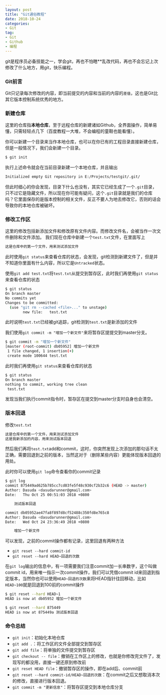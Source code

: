 ```yaml
---
layout: post
title: "Git通俗教程"
date: 2018-10-24
categories:
- Git
tag:
- Git
- Github
- 编程
---
```

git是程序员必备技能之一，学会git，再也不怕瞎**乱改代码，再也不会忘记上次修改了什么地方，用git，快乐编程。

### Git前言

Git只记录每次修改的内容，即当前提交的内容和当前的内容的`差值`，这也是Git比其它版本控制系统优秀的地方。

### 新建仓库

这里的仓库指**本地仓库**，至于远程仓库的新建诸如Github，全界面操作，简单易懂，只需轻轻点几下（百度教程一大堆，不会编程的童鞋也能看懂）。

你可以新建一个目录来当作本地仓库，也可以在你已有的工程目录直接新建仓库，但是一般情况下，我们会新建一个目录。
```bash
$ git init
```
执行上述命令就会在当前目录新建一个本地仓库，并且输出
```bash
Initialized empty Git repository in E:/Projects/testgit/.git/
```
但此时细心的你会发现，目录下什么也没有，其实它已经生成了一个`.git`目录，只不过它是隐藏文件，所以现在你可能有疑问，这个`.git`目录就是我们的仓库吗？它里面保存的是版本控制的相关文件，反正不要人为地去修改它，否则的话会导致你的本地仓库被破坏。

### 修改工作区

这里的修改包括新添加文件和修改原有文件内容。而修改文件名，会被当作一次文件删除和文件添加。
我们现在仓库中新建一个`test.txt`文件，在里面写上
```bash
这是仓库中的第一个文件，用来测试添加文件
```
此时使用`git status`来查看仓库的状态，会发现，git检测到新建文件了，但是并不知道你里面有什么内容，所以它是`Untracked`状态。

使用`git add test.txt`将`test.txt`从提交到暂存区，此时我们再使用`git status`来查看仓库的状态
```bash
$ git status
On branch master
No commits yet
Changes to be committed:
  (use "git rm --cached <file>..." to unstage)
        new file:   test.txt
```
此时说明`test.txt`已经被git追踪，git检测到`test.txt`是新添加的文件

我们使用`git commit -m "增加一个新文件"`来将暂存区提提交到master分支。
```bash
$ git commit -m "增加一个新文件"
[master (root-commit) db05952] 增加一个新文件
 1 file changed, 1 insertion(+)
 create mode 100644 test.txt
```
此时我们再使用`git status`来查看仓库的状态
```bash
$ git status
On branch master
nothing to commit, working tree clean
 test.txt
```
发现当我们执行commit指令时，暂存区在提交到master分支时自身也会清空。

### 版本回退

修改`test.txt`

```bash
这是仓库中的第一个文件，用来测试添加文件
这是我新添加的内容，用来测试版本回退
```
然后我们再将`test.txt`add和commit，这时，你突然发现上次添加的那句话不太正确，需要回退到之前的版本，当然这对于（删除某些内容）更能体现版本回退的用处。

此时你可以使用`git log`命令查看你的commit记录
```bash
$ git log
commit 875449ad625b785cc7cd03fe5f48c930cf2b32c6 (HEAD -> master)
Author: Dasuda <dasudarunner@gmail.com>
Date:   Thu Oct 25 00:51:03 2018 +0800

    测试版本回退

commit db05952ae47fa8f897d8cf52488c350fd8e765c8
Author: Dasuda <dasudarunner@gmail.com>
Date:   Wed Oct 24 23:36:49 2018 +0800

    增加一个新文件
```
可以发现，之前的commit操作都有记录，这里回退有两种方法

- `git reset --hard commit-id`
- `git reset --hard HEAD~回退的次数`

在`git log`输出的信息中，有一项需要我们注意commit加一长串数字，这个叫做commit id，用来唯一指示一次commit操作，我们可以凭借commit id来回退到指定版本，当然你也可以使用`HEAD~回退的次数`来将HEAD指针往回移动，比如`HEAD~100`就是回退到100前的commit操作

```bash
$ git reset --hard HEAD~1
HEAD is now at db05952 增加一个新文件

$ git reset --hard 875449
HEAD is now at 875449a 测试版本回退
```

### 命令总结

- `git init`：初始化本地仓库
- `git add .`：将工作区的文件全部提交到暂存区
- `git add file`：将单独的文件提交到暂存区
- `git checkout -- file`：撤销在工作区上的修改，也就是你修改完文件了，发现写的都没用，直接一键还原到修改前
- `git reset HEAD file`：撤销暂存区的操作，即在add后、commit前
- `git reset --hard commit-id/HEAD~回退的次数`：在commit之后又想取消本次的修改，直接进行版本回退。
- `git commit -m "更新信息"`：将暂存区提交到本地仓库分支